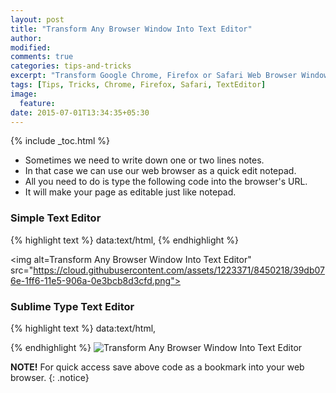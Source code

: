 ```yaml
---
layout: post
title: "Transform Any Browser Window Into Text Editor"
author:
modified:
comments: true
categories: tips-and-tricks
excerpt: "Transform Google Chrome, Firefox or Safari Web Browser Windows Into Quick Edit Notepad."
tags: [Tips, Tricks, Chrome, Firefox, Safari, TextEditor]
image:
  feature:
date: 2015-07-01T13:34:35+05:30
---
```


{% include _toc.html %}

* Sometimes we need to write down one or two lines notes.
* In that case we can use our web browser as a quick edit notepad.
* All you need to do is type the following code into the browser's URL.
* It will make your page as editable just like notepad.

### Simple Text Editor
{% highlight text %}
data:text/html, <html contenteditable>
{% endhighlight %}

<img alt=Transform Any Browser Window Into Text Editor" src="https://cloud.githubusercontent.com/assets/1223371/8450218/39db076e-1ff6-11e5-906a-0e3bcb8d3cfd.png">

### Sublime Type Text Editor
{% highlight text %}
data:text/html,<title>Editor</title><style type="text/css">#e{font-size: 16px; position:absolute;top:0;right:0;bottom:0;left:0;}</style><div id="e"></div><script src="http://d1n0x3qji82z53.cloudfront.net/src-min-noconflict/ace.js" type="text/javascript" charset="utf-8"></script><script>var e=ace.edit("e");e.setTheme("ace/theme/monokai");e.getSession().setMode("ace/mode/javascript");</script>
{% endhighlight %}
<img alt="Transform Any Browser Window Into Text Editor" src="https://cloud.githubusercontent.com/assets/1223371/8450357/cdfef5b2-1ff7-11e5-9d27-84d779efe177.png">

**NOTE!** For quick access save above code as a bookmark into your web browser.
{: .notice}
